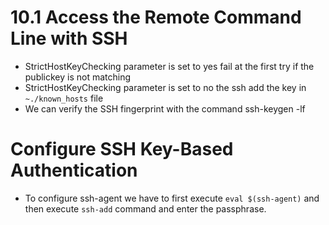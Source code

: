 # 10.1 Access the Remote Command Line with SSH #

* StrictHostKeyChecking parameter is set to yes fail at the first try if the publickey is not matching
* StrictHostKeyChecking parameter is set to no the ssh add the key in `~./known_hosts` file
* We can verify the SSH fingerprint with the command ssh-keygen -lf <path-to-publickey>

# Configure SSH Key-Based Authentication #

* To configure ssh-agent we have to first execute `eval $(ssh-agent)` and then execute `ssh-add` command and enter the passphrase.

